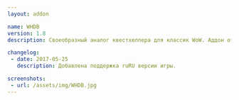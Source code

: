 ```yaml
---
layout: addon

name: WHDB
version: 1.8
description: Своеобразный аналог квестхелпера для классик WoW. Аддон отображает информацию, о заданиях взятую с Wowhead. Так же при наличии таких аддонов как Cartographer и Metamap, оставляет метки по заданиям на карте мира. 

changelog:
 - date: 2017-05-25
   description: Добавлена поддержка ruRU версии игры.

screenshots:
 - url: /assets/img/WHDB.jpg
---
```

